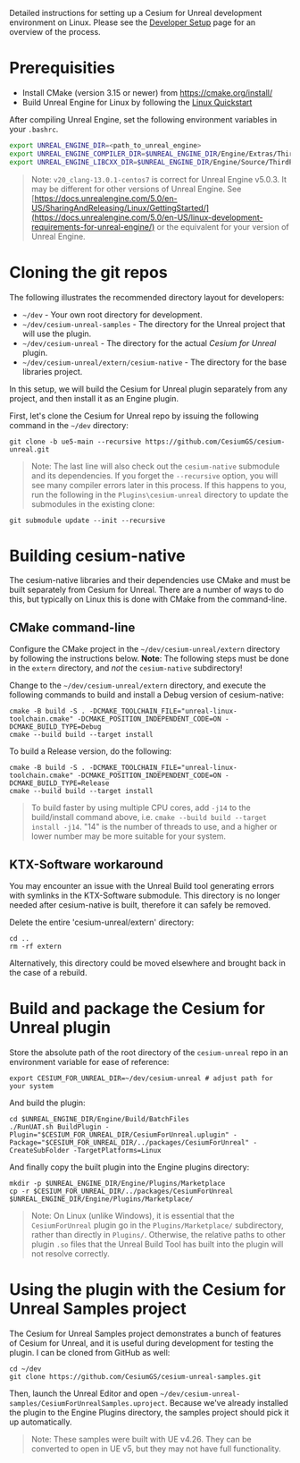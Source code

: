 Detailed instructions for setting up a Cesium for Unreal development environment on Linux. Please see the [Developer Setup](developer-setup.md) page for an overview of the process.

# Prerequisities

- Install CMake (version 3.15 or newer) from https://cmake.org/install/
- Build Unreal Engine for Linux by following the [Linux Quickstart](https://docs.unrealengine.com/4.27/en-US/SharingAndReleasing/Linux/BeginnerLinuxDeveloper/SettingUpAnUnrealWorkflow/)

After compiling Unreal Engine, set the following environment variables in your `.bashrc`.

```bash
export UNREAL_ENGINE_DIR=<path_to_unreal_engine>
export UNREAL_ENGINE_COMPILER_DIR=$UNREAL_ENGINE_DIR/Engine/Extras/ThirdPartyNotUE/SDKs/HostLinux/Linux_x64/v20_clang-13.0.1-centos7/x86_64-unknown-linux-gnu
export UNREAL_ENGINE_LIBCXX_DIR=$UNREAL_ENGINE_DIR/Engine/Source/ThirdParty/Unix/LibCxx
```

> Note: `v20_clang-13.0.1-centos7` is correct for Unreal Engine v5.0.3. It may be different for other versions of Unreal Engine. See [https://docs.unrealengine.com/5.0/en-US/SharingAndReleasing/Linux/GettingStarted/](https://docs.unrealengine.com/5.0/en-US/linux-development-requirements-for-unreal-engine/) or the equivalent for your version of Unreal Engine.

# Cloning the git repos

The following illustrates the recommended directory layout for developers:

- `~/dev` - Your own root directory for development.
- `~/dev/cesium-unreal-samples` - The directory for the Unreal project that will use the plugin.
- `~/dev/cesium-unreal` - The directory for the actual *Cesium for Unreal* plugin.
- `~/dev/cesium-unreal/extern/cesium-native` - The directory for the base libraries project.

In this setup, we will build the Cesium for Unreal plugin separately from any project, and then install it as an Engine plugin.

First, let's clone the Cesium for Unreal repo by issuing the following command in the `~/dev` directory:

    git clone -b ue5-main --recursive https://github.com/CesiumGS/cesium-unreal.git

> Note: The last line will also check out the `cesium-native` submodule and its dependencies. If you forget the `--recursive` option, you will see many compiler errors later in this process. If this happens to you, run the following in the `Plugins\cesium-unreal` directory to update the submodules in the existing clone:

    git submodule update --init --recursive

# Building cesium-native

The cesium-native libraries and their dependencies use CMake and must be built separately from Cesium for Unreal. There are a number of ways to do this, but typically on Linux this is done with CMake from the command-line.

## CMake command-line

Configure the CMake project in the `~/dev/cesium-unreal/extern` directory by following the instructions below.
**Note**: The following steps must be done in the `extern` directory, and *not* the `cesium-native` subdirectory!

Change to the `~/dev/cesium-unreal/extern` directory, and execute the following commands to build and install a Debug version of cesium-native:

    cmake -B build -S . -DCMAKE_TOOLCHAIN_FILE="unreal-linux-toolchain.cmake" -DCMAKE_POSITION_INDEPENDENT_CODE=ON -DCMAKE_BUILD_TYPE=Debug
    cmake --build build --target install

To build a Release version, do the following:

    cmake -B build -S . -DCMAKE_TOOLCHAIN_FILE="unreal-linux-toolchain.cmake" -DCMAKE_POSITION_INDEPENDENT_CODE=ON -DCMAKE_BUILD_TYPE=Release
    cmake --build build --target install

> To build faster by using multiple CPU cores, add `-j14` to the build/install command above, i.e. `cmake --build build --target install -j14`. "14" is the number of threads to use, and a higher or lower number may be more suitable for your system.

## KTX-Software workaround

You may encounter an issue with the Unreal Build tool generating errors with symlinks in the KTX-Software submodule. This directory is no longer needed after cesium-native is built, therefore it can safely be removed.

Delete the entire 'cesium-unreal/extern' directory:

    cd ..
    rm -rf extern
    
Alternatively, this directory could be moved elsewhere and brought back in the case of a rebuild.

# Build and package the Cesium for Unreal plugin

Store the absolute path of the root directory of the `cesium-unreal` repo in an environment variable for ease of reference:

    export CESIUM_FOR_UNREAL_DIR=~/dev/cesium-unreal # adjust path for your system

And build the plugin:

    cd $UNREAL_ENGINE_DIR/Engine/Build/BatchFiles
    ./RunUAT.sh BuildPlugin -Plugin="$CESIUM_FOR_UNREAL_DIR/CesiumForUnreal.uplugin" -Package="$CESIUM_FOR_UNREAL_DIR/../packages/CesiumForUnreal" -CreateSubFolder -TargetPlatforms=Linux

And finally copy the built plugin into the Engine plugins directory:

    mkdir -p $UNREAL_ENGINE_DIR/Engine/Plugins/Marketplace
    cp -r $CESIUM_FOR_UNREAL_DIR/../packages/CesiumForUnreal $UNREAL_ENGINE_DIR/Engine/Plugins/Marketplace/

> Note: On Linux (unlike Windows), it is essential that the `CesiumForUnreal` plugin go in the `Plugins/Marketplace/` subdirectory, rather than directly in `Plugins/`. Otherwise, the relative paths to other plugin `.so` files that the Unreal Build Tool has built into the plugin will not resolve correctly.

# Using the plugin with the Cesium for Unreal Samples project

The Cesium for Unreal Samples project demonstrates a bunch of features of Cesium for Unreal, and it is useful during development for testing the plugin. I can be cloned from GitHub as well:

    cd ~/dev
    git clone https://github.com/CesiumGS/cesium-unreal-samples.git
    
Then, launch the Unreal Editor and open `~/dev/cesium-unreal-samples/CesiumForUnrealSamples.uproject`. Because we've already installed the plugin to the Engine Plugins directory, the samples project should pick it up automatically.

> Note: These samples were built with UE v4.26. They can be converted to open in UE v5, but they may not have full functionality.
